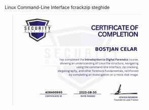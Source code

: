 Linux Command-Line Interface
fcrackzip
steghide


> <img width="400" src="https://github.com/C3LKO/Security-Blue-Team/blob/main/Assets/Introduction%20to%20Digital%20Forensics-course.jpg"> <br>
